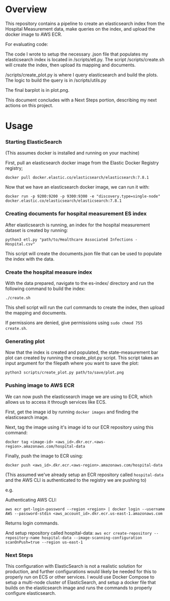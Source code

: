 # Overview

This repository contains a pipeline to create an elasticsearch index from the Hospital Measurement data, make queries on the index, and upload the docker image to AWS ECR.

For evaluating code:

The code I wrote to setup the necessary .json file that populates my elasticsearch index is located in /scripts/etl.py.
The script /scripts/create.sh will create the index, then upload its mapping and documents.

/scripts/create_plot.py is where I query elasticsearch and build the plots. The logic to build the query is in /scripts/utils.py


The final barplot is in plot.png.

This document concludes with a Next Steps portion, describing my next actions on this project.

# Usage

### Starting ElasticSearch
(This assumes docker is installed and running on your machine)

First, pull an elasticsearch docker image from the Elastic Docker Registry registry;

`docker pull docker.elastic.co/elasticsearch/elasticsearch:7.8.1`


Now that we have an elasticsearch docker image, we can run it with:

`docker run -p 9200:9200 -p 9300:9300 -e "discovery.type=single-node" docker.elastic.co/elasticsearch/elasticsearch:7.8.1`

### Creating documents for hospital measurement ES index

After elasticsearch is running, an index for the hospital measurement dataset is created by running:

`python3 etl.py "path/to/Healthcare Associated Infections - Hospital.csv"`

This script will create the documents.json file that can be used to populate the index with the data.

### Create the hospital measure index

With the data prepared, navigate to the es-index/ directory and run the following command to build the index:

`./create.sh`

This shell script will run the curl commands to create the index, then upload the mapping and documents.

If permissions are denied, give permissions using `sudo chmod 755 create.sh`.

### Generating plot

Now that the index is created and populated, the state-measurement bar plot can created by running
the create_plot.py script. This script takes an input argument for the filepath where you want
to save the plot:

`python3 scripts/create_plot.py path/to/save/plot.png`

### Pushing image to AWS ECR

We can now push the elasticsearch image we are using to ECR, which allows us to access it through services like ECS.

First, get the image id by running `docker images` and finding the elasticsearch image.

Next, tag the image using it's image id to our ECR repository using this command:

`docker tag <image-id> <aws_id>.dkr.ecr.<aws-region>.amazonaws.com/hospital-data`

Finally, push the image to ECR using:

`docker push <aws_id>.dkr.ecr.<aws-region>.amazonaws.com/hospital-data`


(This assumed we've already setup an ECR repository called `hospital-data` and the AWS CLI is authenticated to the registry we are pushing to)

e.g.

Authenticating AWS CLI:

`aws ecr get-login-password --region <region> | docker login --username AWS --password-stdin <aws_account_id>.dkr.ecr.us-east-1.amazonaws.com`

Returns login commands.

And setup repository called hospital-data:
`aws ecr create-repository --repository-name hospital-data --image-scanning-configuration scanOnPush=true --region us-east-1`

### Next Steps

This configuration with ElasticSearch is not a realistic solution for production, and further configurations would likely be needed for this to properly run on ECS or other services. I would use Docker Compose to setup a multi-node cluster of ElasticSearch, and setup a docker file that builds on the elasticsearch image and runs the commands to properly configure elasticsearch.
